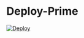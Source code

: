 # Deploy-Prime

[![Deploy](https://www.herokucdn.com/deploy/button.svg)](https://heroku.com/deploy?template=https://github.com/Toni880/Deploy-Prime)
